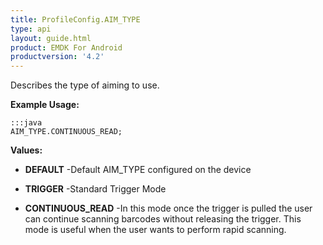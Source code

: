 ```yaml
---
title: ProfileConfig.AIM_TYPE
type: api
layout: guide.html
product: EMDK For Android
productversion: '4.2'
---
```



Describes the type of aiming to use. 
  
 

**Example Usage:**
	
	:::java	
	AIM_TYPE.CONTINUOUS_READ;


**Values:**

* **DEFAULT** -Default AIM_TYPE configured on the device

* **TRIGGER** -Standard Trigger Mode

* **CONTINUOUS_READ** -In this mode once the trigger is pulled the user can continue scanning barcodes without releasing the trigger. This mode is useful when the user wants to perform rapid scanning.

